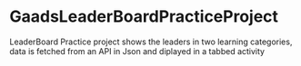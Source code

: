 # GaadsLeaderBoardPracticeProject
 LeaderBoard Practice project shows the leaders in two learning categories, data is fetched from an API in Json and diplayed in a tabbed activity

